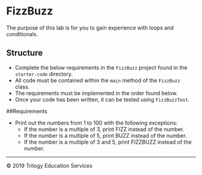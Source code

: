 # FizzBuzz

The purpose of this lab is for you to gain experience with loops and conditionals.

## Structure

- Complete the below requirements in the `FizzBuzz` project found in the `starter-code` directory.
- All code must be contained within the `main` method of the `FizzBuzz` class.
- The requirements must be implemented in the order found below.
- Once your code has been written, it can be tested using `FizzBuzzTest`. 

##Requirements

-	Print out the numbers from 1 to 100 with the following exceptions:
    -	If the number is a multiple of 3, print FIZZ instead of the number.
    -	If the number is a multiple of 5, print BUZZ instead of the number.
    -	If the number is a multiple of 3 and 5, print FIZZBUZZ instead of the number.

---
© 2019 Trilogy Education Services
